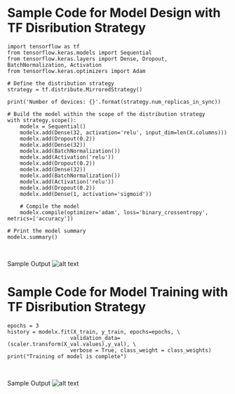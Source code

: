 # Sample Code for Model Design with TF Disribution Strategy

```
import tensorflow as tf
from tensorflow.keras.models import Sequential
from tensorflow.keras.layers import Dense, Dropout, BatchNormalization, Activation
from tensorflow.keras.optimizers import Adam

# Define the distribution strategy
strategy = tf.distribute.MirroredStrategy()

print('Number of devices: {}'.format(strategy.num_replicas_in_sync))

# Build the model within the scope of the distribution strategy
with strategy.scope():
    modelx = Sequential()
    modelx.add(Dense(32, activation='relu', input_dim=len(X.columns)))
    modelx.add(Dropout(0.2))
    modelx.add(Dense(32))
    modelx.add(BatchNormalization())
    modelx.add(Activation('relu'))
    modelx.add(Dropout(0.2))
    modelx.add(Dense(32))
    modelx.add(BatchNormalization())
    modelx.add(Activation('relu'))
    modelx.add(Dropout(0.2))
    modelx.add(Dense(1, activation='sigmoid'))
    
    # Compile the model
    modelx.compile(optimizer='adam', loss='binary_crossentropy', metrics=['accuracy'])

# Print the model summary
modelx.summary()
```
<br>

Sample Output
![alt text](https://raw.githubusercontent.com/fenar/etc-ai-wrx/main/images/jupyter-mgpu-modelsample-01.png)<br>

# Sample Code for Model Training with TF Disribution Strategy
```
epochs = 3
history = modelx.fit(X_train, y_train, epochs=epochs, \
                    validation_data=(scaler.transform(X_val.values),y_val), \
                    verbose = True, class_weight = class_weights)
print("Training of model is complete")
```
<br>

Sample Output
![alt text](https://raw.githubusercontent.com/fenar/etc-ai-wrx/main/images/jupyter-mgpu-modelsample-02.png)<br>
